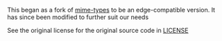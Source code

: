 This began as a fork of [mime-types](https://github.com/jshttp/mime-types) to be
an edge-compatible version. It has since been modified to further suit our needs

See the original license for the original source code in [LICENSE](./LICENSE)
